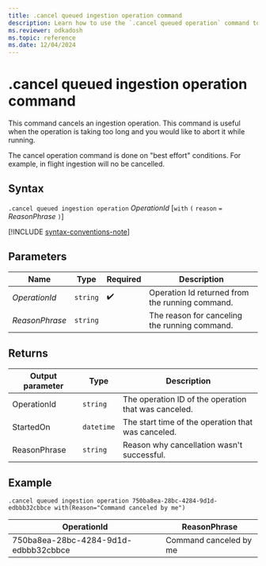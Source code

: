 ```yaml
---
title: .cancel queued ingestion operation command
description: Learn how to use the `.cancel queued operation` command to cancel a long-running operation.
ms.reviewer: odkadosh
ms.topic: reference
ms.date: 12/04/2024
---
```

# .cancel queued ingestion operation command

This command cancels an ingestion operation.  This command is useful when the operation is taking too long and you would like to abort it while running.

The cancel operation command is done on "best effort" conditions.  For example, in flight ingestion will no be cancelled.

## Syntax

`.cancel queued ingestion operation` *OperationId* [`with` `(` `reason` `=` *ReasonPhrase* `)`]

[!INCLUDE [syntax-conventions-note](../../includes/syntax-conventions-note.md)]

## Parameters

| Name | Type | Required | Description |
|--|--|--|--|
| *OperationId* | `string` |  :heavy_check_mark: | Operation Id returned from the running command.|
| *ReasonPhrase* | `string` | | The reason for canceling the running command.|

## Returns

|Output parameter |Type |Description
|---|---|---
|OperationId | `string` | The operation ID of the operation that was canceled.
|StartedOn | `datetime` | The start time of the operation that was canceled.
|ReasonPhrase | `string` | Reason why cancellation wasn't successful.

## Example

<!-- csl -->
```Kusto
.cancel queued ingestion operation 750ba8ea-28bc-4284-9d1d-edbbb32cbbce with(Reason="Command canceled by me")
```

|OperationId|ReasonPhrase|
|---|---|
|750ba8ea-28bc-4284-9d1d-edbbb32cbbce|Command canceled by me|
